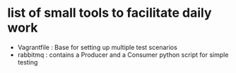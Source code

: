 # list of small tools to facilitate daily work

- Vagrantfile : Base for setting up multiple test scenarios
- rabbitmq    : contains a Producer and a Consumer python script for simple testing
